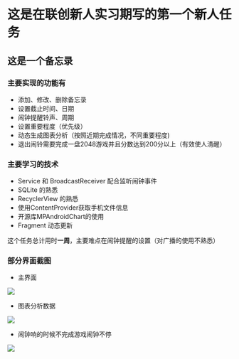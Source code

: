 # 这是在联创新人实习期写的第一个新人任务

## 这是一个备忘录

### 主要实现的功能有

- 添加、修改、删除备忘录
- 设置截止时间、日期
- 闹钟提醒铃声、周期
- 设置重要程度（优先级）
- 动态生成图表分析（按照近期完成情况，不同重要程度)
- 退出闹铃需要完成一盘2048游戏并且分数达到200分以上（有效使人清醒）


### 主要学习的技术

- Service 和 BroadcastReceiver 配合监听闹钟事件
- SQLite 的熟悉
- RecyclerView 的熟悉
- 使用ContentProvider获取手机文件信息
- 开源库MPAndroidChart的使用
- Fragment 动态更新

这个任务总计用时**一周**，主要难点在闹钟提醒的设置（对广播的使用不熟悉）

### 部分界面截图

- 主界面

![](https://ooo.0o0.ooo/2017/06/20/5949034617ac2.png)

- 图表分析数据

![](https://ooo.0o0.ooo/2017/06/20/59490370b6ab9.png)

- 闹钟响的时候不完成游戏闹钟不停

![](https://ooo.0o0.ooo/2017/06/20/594903851490a.png)


